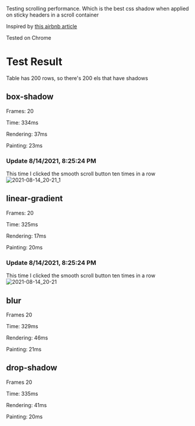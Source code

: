 Testing scrolling performance. Which is the best css shadow when applied on sticky headers in a scroll container

Inspired by [this airbnb article](https://medium.com/airbnb-engineering/css-box-shadow-can-slow-down-scrolling-d8ea47ec6867)

Tested on Chrome

# Test Result

Table has 200 rows, so there's 200 els that have shadows

## box-shadow

Frames: 20

Time: 334ms

Rendering: 37ms

Painting: 23ms

### Update 8/14/2021, 8:25:24 PM
This time I clicked the smooth scroll button ten times in a row
![2021-08-14_20-21_1](https://user-images.githubusercontent.com/29286430/129465956-2814d7ef-b0dc-447a-9ab3-51e99f43199a.png)


## linear-gradient

Frames: 20

Time: 325ms

Rendering: 17ms

Painting: 20ms

### Update 8/14/2021, 8:25:24 PM
This time I clicked the smooth scroll button ten times in a row
![2021-08-14_20-21](https://user-images.githubusercontent.com/29286430/129466006-a3bbe7db-7b9b-4779-bc91-e8259b0b5987.png)


## blur

Frames 20

Time: 329ms

Rendering: 46ms

Painting: 21ms

## drop-shadow

Frames 20

Time: 335ms

Rendering: 41ms

Painting: 20ms

